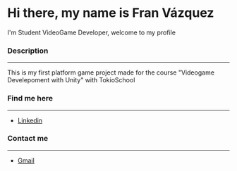 # Hi there, my name is Fran Vázquez 
I'm Student VideoGame Developer, welcome to my profile

### Description
---
This is my first platform game project made for the course "Videogame Develepoment with Unity" with TokioSchool

### Find me here
---
- [Linkedin](https://www.linkedin.com/in/francisco-javier-v%C3%A1zquez-porras-0386a8125/)

### Contact me
---
- [Gmail](franvazquez1993@gmail.com)
